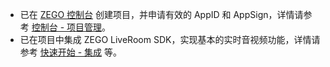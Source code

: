 - 已在 [ZEGO 控制台](https://console.zego.im) 创建项目，并申请有效的 AppID 和 AppSign，详情请参考 [控制台 - 项目管理](#1265)。
- 已在项目中集成 ZEGO LiveRoom SDK，实现基本的实时音视频功能，详情请参考 [快速开始 - 集成](!Integration/SDK_Integration) 等。



